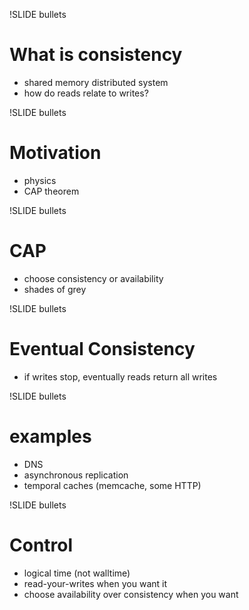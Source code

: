 !SLIDE bullets

# What is consistency #

* shared memory distributed system
* how do reads relate to writes?

!SLIDE bullets

# Motivation #

* physics
* CAP theorem

!SLIDE bullets

# CAP

* choose consistency or availability
* shades of grey

!SLIDE bullets

# Eventual Consistency

* if writes stop, eventually reads return all writes

!SLIDE bullets

# examples

* DNS
* asynchronous replication
* temporal caches (memcache, some HTTP)

!SLIDE bullets

# Control

* logical time (not walltime)
* read-your-writes when you want it
* choose availability over consistency when you want
